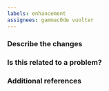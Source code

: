 ```yaml
---
labels: enhancement
assignees: gammac0de vuolter
---
```


<!-- ANNOTATIONS LIKE THIS WILL NOT BE VISIBLE IN YOUR TICKET -->

### Describe the changes

<!-- A clear and concise description of what you've done. -->

<!-- WRITE HERE -->

### Is this related to a problem?

<!-- A description of the problem you ran into. -->

<!-- WRITE HERE - OPTIONAL -->

### Additional references

<!-- Any other reference, related issues, pull requests or screenshots about this request. -->

<!-- WRITE HERE - OPTIONAL -->
